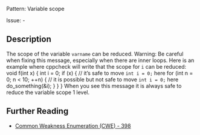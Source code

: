 Pattern: Variable scope

Issue: -

## Description

The scope of the variable `varname` can be reduced. Warning: Be careful when fixing this message, especially when there are inner loops. Here is an example where cppcheck will write that the scope for `i` can be reduced:
void f(int x)
{
    int i = 0;
    if (x) {
        // it’s safe to move `int i = 0;` here
        for (int n = 0; n < 10; ++n) {
            // it is possible but not safe to move `int i = 0;` here
            do_something(&i);
        }
    }
}
When you see this message it is always safe to reduce the variable scope 1 level.

## Further Reading

* [Common Weakness Enumeration (CWE) - 398](https://cwe.mitre.org/data/definitions/398.html)